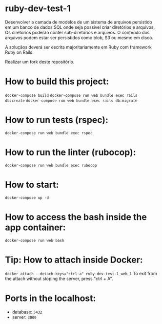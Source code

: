 # ruby-dev-test-1

Desenvolver a camada de modelos de um sistema de arquivos persistido em um banco de dados SQL onde seja possível criar diretórios e arquivos. Os diretórios poderão conter sub-diretórios e arquivos. O conteúdo dos arquivos podem estar ser persistidos como blob, S3 ou mesmo em disco.

A soluçãos deverá ser escrita majoritariamente em Ruby com framework Ruby on Rails.

Realizar um fork deste repositório.


# How to build this project:
`docker-compose build`
`docker-compose run web bundle exec rails db:create`
`docker-compose run web bundle exec rails db:migrate`

# How to run tests (rspec):
`docker-compose run web bundle exec rspec`

# How to run the linter (rubocop):
`docker-compose run web bundle exec rubocop`

# How to start:
`docker-compose up -d`

# How to access the bash inside the app container:
`docker-compose run web bash`

# Tip: How to attach inside Docker:
`docker attach --detach-keys="ctrl-a" ruby-dev-test-1_web_1`
To exit from the attach without stoping the server, press "ctrl + A".

# Ports in the localhost:
- database: `5432`
- server: `3000`

